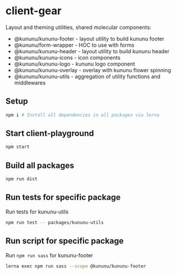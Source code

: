 # client-gear
Layout and theming utilities, shared molecular components:
- @kununu/kununu-footer - layout utility to build kununu footer
- @kununu/form-wrapper - HOC to use with forms
- @kununu/kununu-header - layout utility to build kununu header
- @kununu/kununu-icons - icon components
- @kununu/kununu-logo - kununu logo component
- @kununu/kununu-overlay - overlay with kununu flower spinning
- @kununu/kununu-utils - aggregation of utility functions and middlewares

## Setup
```sh
npm i # Install all dependencies in all packages via lerna
```

## Start client-playground
```sh
npm start
```

## Build all packages
```sh
npm run dist
```

## Run tests for specific package
Run tests for kununu-utils
```sh
npm run test -- packages/kununu-utils
```

## Run script for specific package
Run `npm run sass` for kununu-footer
```sh
lerna exec npm run sass --scope @kununu/kununu-footer
```
